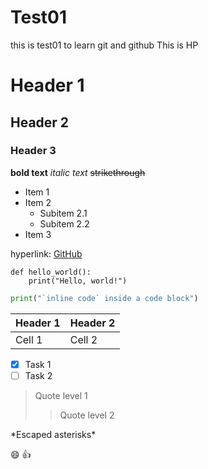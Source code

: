 # Test01

this is test01 to learn git and github
This is HP

# Header 1

## Header 2

### Header 3

**bold text**
_italic text_
~~strikethrough~~

- Item 1
- Item 2
  - Subitem 2.1
  - Subitem 2.2
- Item 3

hyperlink:
[GitHub](https://github.com)

```
def hello_world():
    print("Hello, world!")
```

```python
print("`inline code` inside a code block")
```

| Header 1 | Header 2 |
| -------- | -------- |
| Cell 1   | Cell 2   |

- [x] Task 1
- [ ] Task 2

> Quote level 1
>
> > Quote level 2

\*Escaped asterisks\*

:smile: :+1:
